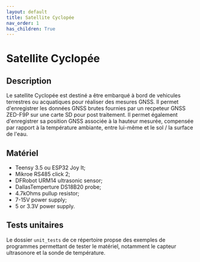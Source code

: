 ```yaml
---
layout: default
title: Satellite Cyclopée
nav_order: 1
has_children: True
---
```



Satellite Cyclopée
==================

## Description
Le satellite Cyclopée est destiné a être embarqué à bord de vehicules terrestres ou acquatiques pour réaliser des mesures GNSS. 
Il permet d'enregistrer les données GNSS brutes fournies par un recpeteur GNSS ZED-F9P sur une carte SD pour post traitement.
Il permet également d'enregistrer sa position GNSS associée à la hauteur mesurée, compensée par rapport à la température ambiante, entre lui-même et le sol / la surface de l'eau.

## Matériel
- Teensy 3.5 ou ESP32 Joy It;
- Mikroe RS485 click 2;
- DFRobot URM14 ultrasonic sensor;
- DallasTemperture DS18B20 probe;
- 4.7kOhms pullup resistor;
- 7-15V power supply;
- 5 or 3.3V power supply.

## Tests unitaires
Le dossier `unit_tests` de ce répertoire propse des exemples de programmes permettant de tester le matériel, notamment le capteur ultrasonore et la sonde de température.
